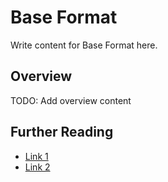 # Base Format

Write content for Base Format here.

## Overview

TODO: Add overview content

## Further Reading

- [Link 1](...)
- [Link 2](...)
